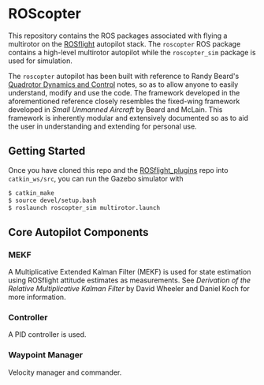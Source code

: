 ROScopter
=========

This repository contains the ROS packages associated with flying a multirotor on the [ROSflight](rosflight.org) autopilot stack. The `roscopter` ROS package contains a high-level multirotor autopilot while the `roscopter_sim` package is used for simulation. 

The `roscopter` autopilot has been built with reference to Randy Beard's [Quadrotor Dynamics and Control](http://scholarsarchive.byu.edu/cgi/viewcontent.cgi?article=2324&context=facpub) notes, so as to allow anyone to easily understand, modify and use the code. The framework developed in the aforementioned reference closely resembles the fixed-wing framework developed in *Small Unmanned Aircraft* by Beard and McLain. This framework is inherently modular and extensively documented so as to aid the user in understanding and extending for personal use.

## Getting Started ##

Once you have cloned this repo and the [ROSflight_plugins](github.com/byu-magicc/rosflight_plugins) repo into `catkin_ws/src`, you can run the Gazebo simulator with

```bash
$ catkin_make
$ source devel/setup.bash
$ roslaunch roscopter_sim multirotor.launch
```

## Core Autopilot Components ##

### MEKF ###

A Multiplicative Extended Kalman Filter (MEKF) is used for state estimation using ROSflight attitude estimates as measurements. See *Derivation of the Relative Multiplicative Kalman Filter* by David Wheeler and Daniel Koch for more information.

### Controller ###

A PID controller is used.

### Waypoint Manager ###

Velocity manager and commander.